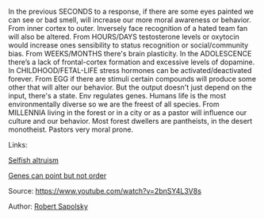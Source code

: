 In the previous SECONDS to a response, if there are some eyes painted we can see or bad smell, will increase our more moral awareness or behavior. From inner cortex to outer. Inversely face recognition of a hated team fan will also be altered.
From HOURS/DAYS testosterone levels or oxytocin would increase ones sensibility to status recognition or social/community bias. 
From WEEKS/MONTHS there's brain plasticity. 
In the ADOLESCENCE there’s a lack of frontal-cortex formation and excessive levels of dopamine.  
In CHILDHOOD/FETAL-LIFE stress hormones can be activated/deactivated forever. 
From EGG if there are stimuli certain compounds will produce some other that will alter our behavior. But the output doesn't just depend on the input, there's a state. Env regulates genes. Humans life is the most environmentally diverse so we are the freest of all species. 
From MILLENNIA living in the forest or in a city or as a pastor will influence our culture and our behavior. Most forest dwellers are pantheists, in the desert monotheist. Pastors very moral prone.

Links:

[Selfish altruism](selfish_altruism.md)

[Genes can point but not order](genes_can_point_but_no_order.md)




Source: https://www.youtube.com/watch?v=2bnSY4L3V8s

Author: [Robert Sapolsky](authors/robert_sapolsky.md)